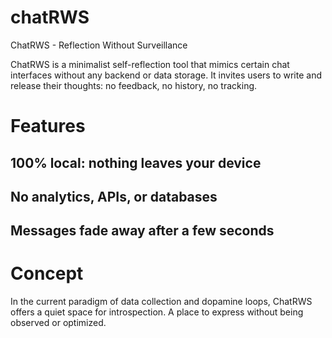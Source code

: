 # chatRWS
ChatRWS - Reflection Without Surveillance

ChatRWS is a minimalist self-reflection tool that mimics certain chat interfaces without any backend or data storage.
It invites users to write and release their thoughts: no feedback, no history, no tracking.

# Features

## 100% local: nothing leaves your device
## No analytics, APIs, or databases
## Messages fade away after a few seconds

# Concept
In the current paradigm of data collection and dopamine loops, ChatRWS offers a quiet space for introspection. A place to express without being observed or optimized.

